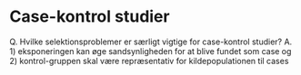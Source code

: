 # Case-kontrol studier
Q. Hvilke selektionsproblemer er særligt vigtige for case-kontrol studier?
A. 1) eksponeringen kan øge sandsynligheden for at blive fundet som case og 2) kontrol-gruppen skal være repræsentativ for kildepopulationen til cases

<!-- #work -->

<!-- {BearID:90A8F0F9-DCE3-45BB-B257-D7BBABF6BF19-1817-000000FC804F216C} -->
